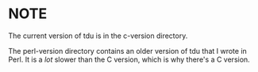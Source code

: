 # NOTE

The current version of tdu is in the c-version directory.

The perl-version directory contains an older version of tdu that I
wrote in Perl.  It is a *lot* slower than the C version, which is why
there's a C version.

